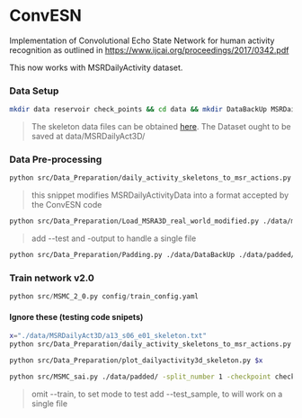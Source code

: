 # ConvESN
Implementation of Convolutional Echo State Network for human activity recognition as outlined in https://www.ijcai.org/proceedings/2017/0342.pdf

This now works with MSRDailyActivity dataset.

### Data Setup

```bash
mkdir data reservoir check_points && cd data && mkdir DataBackUp MSRDailyAct3D padded modified
```
> The skeleton data files can be obtained [here](http://users.eecs.northwestern.edu/~jwa368/my_data.html). The Dataset ought to be saved at data/MSRDailyAct3D/

### Data Pre-processing
```bash
python src/Data_Preparation/daily_activity_skeletons_to_msr_actions.py ./data/MSRDailyAct3D/ ./data/modified/ --folder
```
> this snippet modifies MSRDailyActivityData into a format accepted by the ConvESN code

```bash
python src/Data_Preparation/Load_MSRA3D_real_world_modified.py ./data/modified/
```
> add --test and -output to handle a single file

```bash
python src/Data_Preparation/Padding.py ./data/DataBackUp ./data/padded/
```

### Train network v2.0
```python
python src/MSMC_2_0.py config/train_config.yaml
```


#### Ignore these (testing code snipets)

```bash
x="./data/MSRDailyAct3D/a13_s06_e01_skeleton.txt"
python src/Data_Preparation/daily_activity_skeletons_to_msr_actions.py $x ./data/test/

python src/Data_Preparation/plot_dailyactivity3d_skeleton.py $x

python src/MSMC_sai.py ./data/padded/ -split_number 1 -checkpoint check_points/test.hdf5 -reservoir reservoir/rs100.pkl --train
```
> omit --train, to set mode to test
> add --test_sample, to will work on a single file
